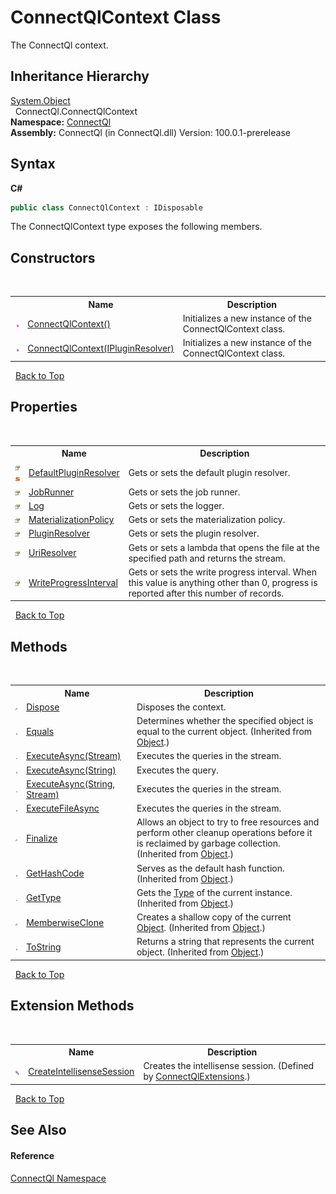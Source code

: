 # ConnectQlContext Class
 

The ConnectQl context.


## Inheritance Hierarchy
<a href="http://msdn2.microsoft.com/en-us/library/e5kfa45b" target="_blank">System.Object</a><br />&nbsp;&nbsp;ConnectQl.ConnectQlContext<br />
**Namespace:**&nbsp;<a href="N_ConnectQl">ConnectQl</a><br />**Assembly:**&nbsp;ConnectQl (in ConnectQl.dll) Version: 100.0.1-prerelease

## Syntax

**C#**<br />
``` C#
public class ConnectQlContext : IDisposable
```

The ConnectQlContext type exposes the following members.


## Constructors
&nbsp;<table><tr><th></th><th>Name</th><th>Description</th></tr><tr><td>![Public method](media/pubmethod.gif "Public method")</td><td><a href="M_ConnectQl_ConnectQlContext__ctor">ConnectQlContext()</a></td><td>
Initializes a new instance of the ConnectQlContext class.</td></tr><tr><td>![Public method](media/pubmethod.gif "Public method")</td><td><a href="M_ConnectQl_ConnectQlContext__ctor_1">ConnectQlContext(IPluginResolver)</a></td><td>
Initializes a new instance of the ConnectQlContext class.</td></tr></table>&nbsp;
<a href="#connectqlcontext-class">Back to Top</a>

## Properties
&nbsp;<table><tr><th></th><th>Name</th><th>Description</th></tr><tr><td>![Public property](media/pubproperty.gif "Public property")![Static member](media/static.gif "Static member")</td><td><a href="P_ConnectQl_ConnectQlContext_DefaultPluginResolver">DefaultPluginResolver</a></td><td>
Gets or sets the default plugin resolver.</td></tr><tr><td>![Public property](media/pubproperty.gif "Public property")</td><td><a href="P_ConnectQl_ConnectQlContext_JobRunner">JobRunner</a></td><td>
Gets or sets the job runner.</td></tr><tr><td>![Public property](media/pubproperty.gif "Public property")</td><td><a href="P_ConnectQl_ConnectQlContext_Log">Log</a></td><td>
Gets or sets the logger.</td></tr><tr><td>![Public property](media/pubproperty.gif "Public property")</td><td><a href="P_ConnectQl_ConnectQlContext_MaterializationPolicy">MaterializationPolicy</a></td><td>
Gets or sets the materialization policy.</td></tr><tr><td>![Public property](media/pubproperty.gif "Public property")</td><td><a href="P_ConnectQl_ConnectQlContext_PluginResolver">PluginResolver</a></td><td>
Gets or sets the plugin resolver.</td></tr><tr><td>![Public property](media/pubproperty.gif "Public property")</td><td><a href="P_ConnectQl_ConnectQlContext_UriResolver">UriResolver</a></td><td>
Gets or sets a lambda that opens the file at the specified path and returns the stream.</td></tr><tr><td>![Public property](media/pubproperty.gif "Public property")</td><td><a href="P_ConnectQl_ConnectQlContext_WriteProgressInterval">WriteProgressInterval</a></td><td>
Gets or sets the write progress interval. When this value is anything other than 0, progress is reported after this number of records.</td></tr></table>&nbsp;
<a href="#connectqlcontext-class">Back to Top</a>

## Methods
&nbsp;<table><tr><th></th><th>Name</th><th>Description</th></tr><tr><td>![Protected method](media/protmethod.gif "Protected method")</td><td><a href="M_ConnectQl_ConnectQlContext_Dispose">Dispose</a></td><td>
Disposes the context.</td></tr><tr><td>![Public method](media/pubmethod.gif "Public method")</td><td><a href="http://msdn2.microsoft.com/en-us/library/bsc2ak47" target="_blank">Equals</a></td><td>
Determines whether the specified object is equal to the current object.
 (Inherited from <a href="http://msdn2.microsoft.com/en-us/library/e5kfa45b" target="_blank">Object</a>.)</td></tr><tr><td>![Public method](media/pubmethod.gif "Public method")</td><td><a href="M_ConnectQl_ConnectQlContext_ExecuteAsync">ExecuteAsync(Stream)</a></td><td>
Executes the queries in the stream.</td></tr><tr><td>![Public method](media/pubmethod.gif "Public method")</td><td><a href="M_ConnectQl_ConnectQlContext_ExecuteAsync_1">ExecuteAsync(String)</a></td><td>
Executes the query.</td></tr><tr><td>![Public method](media/pubmethod.gif "Public method")</td><td><a href="M_ConnectQl_ConnectQlContext_ExecuteAsync_2">ExecuteAsync(String, Stream)</a></td><td>
Executes the queries in the stream.</td></tr><tr><td>![Public method](media/pubmethod.gif "Public method")</td><td><a href="M_ConnectQl_ConnectQlContext_ExecuteFileAsync">ExecuteFileAsync</a></td><td>
Executes the queries in the stream.</td></tr><tr><td>![Protected method](media/protmethod.gif "Protected method")</td><td><a href="http://msdn2.microsoft.com/en-us/library/4k87zsw7" target="_blank">Finalize</a></td><td>
Allows an object to try to free resources and perform other cleanup operations before it is reclaimed by garbage collection.
 (Inherited from <a href="http://msdn2.microsoft.com/en-us/library/e5kfa45b" target="_blank">Object</a>.)</td></tr><tr><td>![Public method](media/pubmethod.gif "Public method")</td><td><a href="http://msdn2.microsoft.com/en-us/library/zdee4b3y" target="_blank">GetHashCode</a></td><td>
Serves as the default hash function.
 (Inherited from <a href="http://msdn2.microsoft.com/en-us/library/e5kfa45b" target="_blank">Object</a>.)</td></tr><tr><td>![Public method](media/pubmethod.gif "Public method")</td><td><a href="http://msdn2.microsoft.com/en-us/library/dfwy45w9" target="_blank">GetType</a></td><td>
Gets the <a href="http://msdn2.microsoft.com/en-us/library/42892f65" target="_blank">Type</a> of the current instance.
 (Inherited from <a href="http://msdn2.microsoft.com/en-us/library/e5kfa45b" target="_blank">Object</a>.)</td></tr><tr><td>![Protected method](media/protmethod.gif "Protected method")</td><td><a href="http://msdn2.microsoft.com/en-us/library/57ctke0a" target="_blank">MemberwiseClone</a></td><td>
Creates a shallow copy of the current <a href="http://msdn2.microsoft.com/en-us/library/e5kfa45b" target="_blank">Object</a>.
 (Inherited from <a href="http://msdn2.microsoft.com/en-us/library/e5kfa45b" target="_blank">Object</a>.)</td></tr><tr><td>![Public method](media/pubmethod.gif "Public method")</td><td><a href="http://msdn2.microsoft.com/en-us/library/7bxwbwt2" target="_blank">ToString</a></td><td>
Returns a string that represents the current object.
 (Inherited from <a href="http://msdn2.microsoft.com/en-us/library/e5kfa45b" target="_blank">Object</a>.)</td></tr></table>&nbsp;
<a href="#connectqlcontext-class">Back to Top</a>

## Extension Methods
&nbsp;<table><tr><th></th><th>Name</th><th>Description</th></tr><tr><td>![Public Extension Method](media/pubextension.gif "Public Extension Method")</td><td><a href="M_ConnectQl_Intellisense_ConnectQlExtensions_CreateIntellisenseSession">CreateIntellisenseSession</a></td><td>
Creates the intellisense session.
 (Defined by <a href="T_ConnectQl_Intellisense_ConnectQlExtensions">ConnectQlExtensions</a>.)</td></tr></table>&nbsp;
<a href="#connectqlcontext-class">Back to Top</a>

## See Also


#### Reference
<a href="N_ConnectQl">ConnectQl Namespace</a><br />
